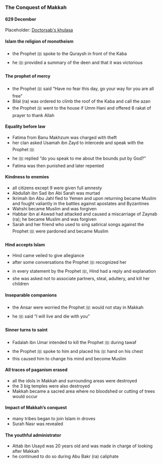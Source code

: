 ### The Conquest of Makkah
#### 629 December

Placeholder: [Doctorsab's khulasa](../khulasa/doctorsab-chapter-18)

#### Islam the religion of monotheism
- the Prophet ﷺ spoke to the Quraysh in front of the Kaba
- he ﷺ provided a summary of the deen and that it was victorious

#### The prophet of mercy
- the Prophet ﷺ said “Have no fear this day, go your way for you are all free”
- Bilal (ra) was ordered to climb the roof of the Kaba and call the azan
- the Prophet ﷺ went to the house if Umm Hani and offered 8 rakat of prayer to thank Allah

#### Equality before law
- Fatima from Banu Makhzum was charged with theft
- her clan asked Usamah ibn Zayd to intercede and speak with the Prophet ﷺ
- he ﷺ replied “do you speak to me about the bounds put by God?”
- Fatima was then punished and later repented

#### Kindness to enemies
- all citizens except 9 were given full amnesty
- Abdullah ibn Sad ibn Abi Sarah was murtad
- Ikrimah ibn Abu Jahl fled to Yemen and upon returning became Muslim and fought valiantly in the battles against apostates and Byzantines
- Wahshi became Muslim and was forgiven
- Habbar ibn al Aswad had attacked and caused a miscarriage of Zaynab (ra); he became Muslim and was forgiven
- Sarah and her friend who used to sing satirical songs against the Prophet ﷺ were pardoned and became Muslim

#### Hind accepts Islam
- Hind came veiled to give allegiance
- after some conversations the Prophet ﷺ recognized her
- in every statement by the Prophet ﷺ, Hind had a reply and explanation
- she was asked not to associate partners, steal, adultery, and kill her children

#### Inseparable companions
- the Ansar were worried the Prophet ﷺ would not stay in Makkah
- he ﷺ said “I will live and die with you”

#### Sinner turns to saint
- Fadalah ibn Umar intended to kill the Prophet ﷺ during tawaf
- the Prophet ﷺ spoke to him and placed his ﷺ hand on his chest
- this caused him to change his mind and become Muslim

#### All traces of paganism erased
- all the idols in Makkah and surrounding areas were destroyed
- the 3 big temples were also destroyed
- Makkah became a sacred area where no bloodshed or cutting of trees would occur

#### Impact of Makkah’s conquest
- many tribes began to join Islam in droves
- Surah Nasr was revealed

#### The youthful administrator
- Attab ibn Usayd was 20 years old and was made in charge of looking after Makkah
- he continued to do so during Abu Bakr (ra) caliphate

